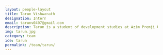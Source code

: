 ```yaml
---
layout: people-layout
title: Tarun Vishwanath
designation: Intern
email: tarunv0407@gmail.com
description: Tarun is a student of development studies at Azim Premji University. Prior to this he had completed his Bachelors in Law and has now developed a keen interest in the policy space.  Currently he is focusing on policies for transportation, water and land-use distribution as part of different on-going projects at FoV. He spends his leisure spend time playing football and reading novels.
img: tarun.jpg
category: team
ide: tarun
permalink: /team/tarun/
---
```

